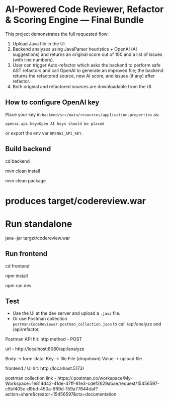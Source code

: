 
# AI-Powered Code Reviewer, Refactor & Scoring Engine — Final Bundle

This project demonstrates the full requested flow:
1. Upload Java file in the UI.
2. Backend analyzes using JavaParser heuristics + OpenAI (AI suggestions) and returns an original score out of 100 and a list of issues (with line numbers).
3. User can trigger Auto-refactor which asks the backend to perform safe AST refactors and call OpenAI to generate an improved file; the backend returns the refactored source, new AI score, and issues (if any) after refactor.
4. Both original and refactored sources are downloadable from the UI.

## How to configure OpenAI key
Place your key in `backend/src/main/resources/application.properties` as:
```
openai.api.key=Open AI keys should be placed
```
or export the env var `OPENAI_API_KEY`.

## Build backend
cd backend

mvn clean install

mvn clean package
# produces target/codereview.war
# Run standalone
java -jar target/codereview.war

## Run frontend
cd frontend

npm install

npm run dev

## Test
- Use the UI at the dev server and upload a `.java` file.
- Or use Postman collection `postman/CodeReviewer.postman_collection.json` to call /api/analyze and /api/refactor.

Postman API hit:
http method - POST

url - http://localhost:8080/api/analyze

Body -> form-data:
Key -> file File (dropdown)
Value -> upload file

frontend / UI hit:
http://localhost:5173/

postman collection link - https://.postman.co/workspace/My-Workspace~1e814d42-41de-47ff-81e3-cdef2629abae/request/15456597-c5bf405c-d9bd-450a-969d-159a77644daf?action=share&creator=15456597&ctx=documentation
